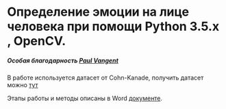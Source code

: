 # Определение эмоции на лице человека при помощи Python 3.5.x , OpenCV.

##### Особая благодарность [Paul Vangent](http://www.paulvangent.com/)
В работе используется датасет от Cohn-Kanade, получить датасет можно [тут](http://www.consortium.ri.cmu.edu/ckagree/)

Этапы работы и методы описаны в Word [документе](https://github.com/Fedorrychkov/EmotionRecognition/blob/master/FSRychkov_Emotion_Classification.docx).
